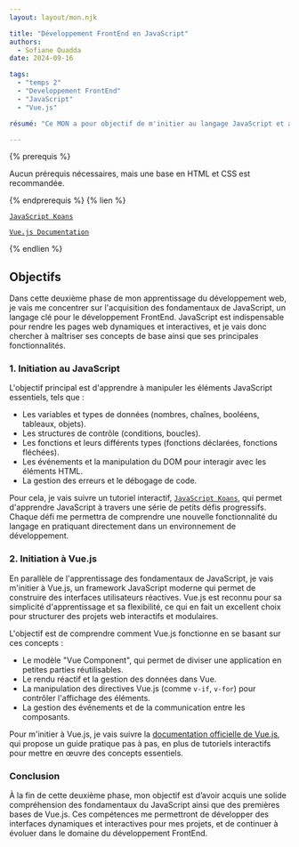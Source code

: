 ```yaml
---
layout: layout/mon.njk

title: "Développement FrontEnd en JavaScript"
authors:
  - Sofiane Ouadda
date: 2024-09-16

tags: 
  - "temps 2"
  - "Developpement FrontEnd"
  - "JavaScript"
  - "Vue.js"

résumé: "Ce MON a pour objectif de m'initier au langage JavaScript et au framework Vue.js pour développer la partie FrontEnd de mes projets web."

---
```


{% prerequis %}

Aucun prérequis nécessaires, mais une base en HTML et CSS est recommandée.

{% endprerequis %}
{% lien %}

[`JavaScript Koans`](https://github.com/mrdavidlaing/javascript-koans)

[`Vue.js Documentation`](https://vuejs.org/guide/)

{% endlien %}

## Objectifs

Dans cette deuxième phase de mon apprentissage du développement web, je vais me concentrer sur l'acquisition des fondamentaux de JavaScript, un langage clé pour le développement FrontEnd. JavaScript est indispensable pour rendre les pages web dynamiques et interactives, et je vais donc chercher à maîtriser ses concepts de base ainsi que ses principales fonctionnalités.

### 1. Initiation au JavaScript

L'objectif principal est d'apprendre à manipuler les éléments JavaScript essentiels, tels que :

- Les variables et types de données (nombres, chaînes, booléens, tableaux, objets).
- Les structures de contrôle (conditions, boucles).
- Les fonctions et leurs différents types (fonctions déclarées, fonctions fléchées).
- Les événements et la manipulation du DOM pour interagir avec les éléments HTML.
- La gestion des erreurs et le débogage de code.

Pour cela, je vais suivre un tutoriel interactif, [`JavaScript Koans`](https://github.com/mrdavidlaing/javascript-koans), qui permet d'apprendre JavaScript à travers une série de petits défis progressifs. Chaque défi me permettra de comprendre une nouvelle fonctionnalité du langage en pratiquant directement dans un environnement de développement.

### 2. Initiation à Vue.js

En parallèle de l'apprentissage des fondamentaux de JavaScript, je vais m'initier à Vue.js, un framework JavaScript moderne qui permet de construire des interfaces utilisateurs réactives. Vue.js est reconnu pour sa simplicité d'apprentissage et sa flexibilité, ce qui en fait un excellent choix pour structurer des projets web interactifs et modulaires.

L'objectif est de comprendre comment Vue.js fonctionne en se basant sur ces concepts :

- Le modèle "Vue Component", qui permet de diviser une application en petites parties réutilisables.
- Le rendu réactif et la gestion des données dans Vue.
- La manipulation des directives Vue.js (comme `v-if`, `v-for`) pour contrôler l'affichage des éléments.
- La gestion des événements et de la communication entre les composants.

Pour m'initier à Vue.js, je vais suivre la [documentation officielle de Vue.js](https://vuejs.org/guide/), qui propose un guide pratique pas à pas, en plus de tutoriels interactifs pour mettre en œuvre des concepts essentiels.

### Conclusion

À la fin de cette deuxième phase, mon objectif est d’avoir acquis une solide compréhension des fondamentaux du JavaScript ainsi que des premières bases de Vue.js. Ces compétences me permettront de développer des interfaces dynamiques et interactives pour mes projets, et de continuer à évoluer dans le domaine du développement FrontEnd.
